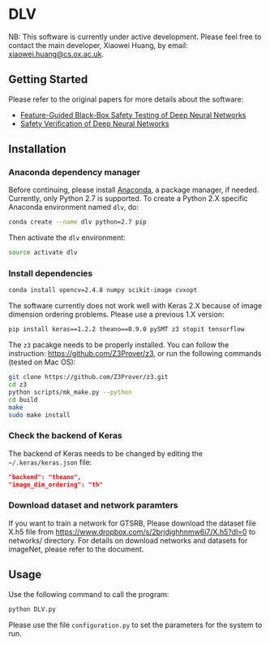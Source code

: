 # DLV

NB: This software is currently under active development. Please feel free to contact the main developer, Xiaowei Huang, by email: xiaowei.huang@cs.ox.ac.uk.

## Getting Started

Please refer to the original papers for more details about the software:

- [Feature-Guided Black-Box Safety Testing of Deep Neural Networks](docs/DLV_TheoryPaper.pdf)
- [Safety Verification of Deep Neural Networks](docs/DLV_MCTS_TwoPlayer.pdf)

## Installation

### Anaconda dependency manager

Before continuing, please install [Anaconda](https://docs.anaconda.com/anaconda/install/), a package manager, if needed. Currently, only Python 2.7 is supported. To create a Python 2.X specific Anaconda environment named `dlv`, do:

```bash
conda create --name dlv python=2.7 pip
```

Then activate the `dlv` environment:

```bash
source activate dlv
```

### Install dependencies
           
```bash
conda install opencv=2.4.8 numpy scikit-image cvxopt
```

The software currently does not work well with Keras 2.X because of image dimension ordering problems. Please use a previous 1.X version:

```bash
pip install keras==1.2.2 theano==0.9.0 pySMT z3 stopit tensorflow
```

The `z3` pacakge needs to be properly installed. You can follow the instruction: https://github.com/Z3Prover/z3, or run the following commands (tested on Mac OS): 

```bash
git clone https://github.com/Z3Prover/z3.git
cd z3
python scripts/mk_make.py --python
cd build
make
sudo make install
```
           
### Check the backend of Keras

The backend of Keras needs to be changed by editing the `~/.keras/keras.json` file: 

```json
"backend": "theano",
"image_dim_ordering": "th"
```

### Download dataset and network paramters

If you want to train a network for GTSRB, Please download the dataset file X.h5 file from https://www.dropbox.com/s/2brjdjghhnmw6i7/X.h5?dl=0 to networks/ directory. For details on download networks and datasets for imageNet, please refer to the document. 


## Usage

Use the following command to call the program: 

```bash
python DLV.py
```

Please use the file `configuration.py` to set the parameters for the system to run.